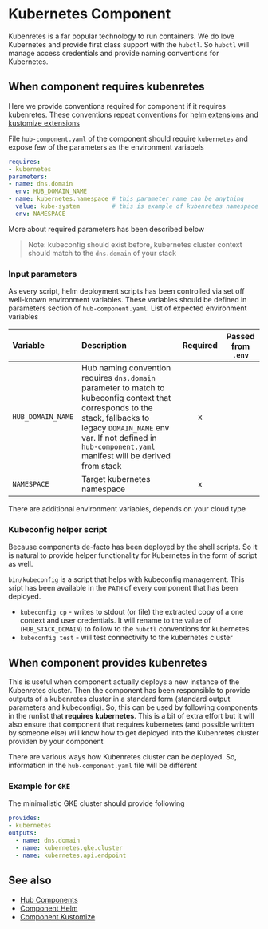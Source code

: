 # Kubernetes Component

Kubenretes is a far popular technology to run containers. We do love Kubernetes and provide  first class support with the `hubctl`. So `hubctl` will manage access credentials and provide naming conventions for Kubernetes.

## When component requires kubenretes

Here we provide conventions required for component if it requires kubenretes. These conventions repeat conventions for [helm extensions](/hubctl/components/helm) and [kustomize extensions](/hubctl/components/kustomize)

File `hub-component.yaml` of the component should require `kubernetes` and expose few of the parameters as the environment variabels

```yaml
requires:
- kubernetes
parameters:
- name: dns.domain
  env: HUB_DOMAIN_NAME
- name: kubernetes.namespace # this parameter name can be anything
  value: kube-system         # this is example of kubenretes namespace
  env: NAMESPACE
```

More about required parameters has been described below

> Note: kubeconfig should exist before, kubernetes cluster context should match to the `dns.domain` of your stack

### Input parameters

As every script, helm deployment scripts has been controlled via set off well-known environment variables. These variables should be defined in parameters section of `hub-component.yaml`. List of expected environment variables

| Variable   | Description | Required | Passed from `.env`
| :-------- | :-------- | :-: | :--:
| `HUB_DOMAIN_NAME` | Hub naming convention requires `dns.domain` parameter to match to kubeconfig context that corresponds to the stack, fallbacks to legacy `DOMAIN_NAME` env var. If not defined in `hub-component.yaml` manifest will be derived from stack | x |
| `NAMESPACE` | Target kubernetes namespace | x |

There are additional environment variables, depends on your cloud type

### Kubeconfig helper script

Because components de-facto has been deployed by the shell scripts. So it is natural to provide helper functionality for Kubernetes in the form of script as well.

`bin/kubeconfig` is a script that helps with kubeconfig management. This sript has been available in the `PATH` of every component that has been deployed.

* `kubeconfig cp` - writes to stdout (or file) the extracted copy of a one context and user credentials. It will rename to the value of (`HUB_STACK_DOMAIN`) to follow to the `hubctl` conventions for kubernetes.
* `kubeconfig test` - will test connectivity to the kubernetes cluster

## When component provides kubenretes

This is useful when component actually deploys a new instance of the Kubenretes cluster. Then the component has been responsible to provide outputs of a kubenretes cluster in a standard form (standard output parameters and kubeconfig). So, this can be used by following components in the runlist that __requires kubernetes__. This is a bit of extra effort but it will also ensure that component that requires kubernetes (and possible written by someone else) will know how to get deployed into the Kubenretes cluster providen by your component

There are various ways how Kubenretes cluster can be deployed. So, information in the `hub-component.yaml` file will be different

### Example for `GKE`

The minimalistic GKE cluster should provide following

```yaml
provides:
- kubernetes
outputs:
  - name: dns.domain
  - name: kubernetes.gke.cluster
  - name: kubernetes.api.endpoint
```

## See also

* [Hub Components](/hubctl/components/)
* [Component Helm](/hubctl/components/helm)
* [Component Kustomize](/hubctl/components/kustomize)
